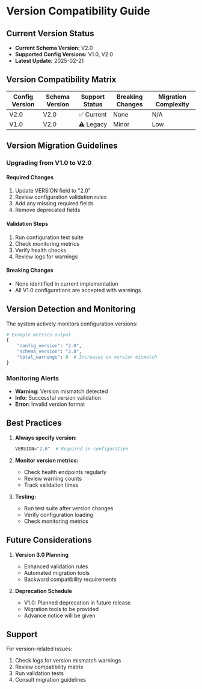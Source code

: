 # Version Compatibility Guide

## Current Version Status

- **Current Schema Version:** V2.0
- **Supported Config Versions:** V1.0, V2.0
- **Latest Update:** 2025-02-21

## Version Compatibility Matrix

| Config Version | Schema Version | Support Status | Breaking Changes | Migration Complexity |
|---------------|----------------|----------------|------------------|---------------------|
| V2.0          | V2.0          | ✅ Current     | None            | N/A                 |
| V1.0          | V2.0          | ⚠️ Legacy      | Minor           | Low                 |

## Version Migration Guidelines

### Upgrading from V1.0 to V2.0

#### Required Changes
1. Update VERSION field to "2.0"
2. Review configuration validation rules
3. Add any missing required fields
4. Remove deprecated fields

#### Validation Steps
1. Run configuration test suite
2. Check monitoring metrics
3. Verify health checks
4. Review logs for warnings

#### Breaking Changes
- None identified in current implementation
- All V1.0 configurations are accepted with warnings

## Version Detection and Monitoring

The system actively monitors configuration versions:

```python
# Example metrics output
{
    "config_version": "2.0",
    "schema_version": "2.0",
    "total_warnings": 0  # Increases on version mismatch
}
```

### Monitoring Alerts

- **Warning:** Version mismatch detected
- **Info:** Successful version validation
- **Error:** Invalid version format

## Best Practices

1. **Always specify version:**
   ```python
   VERSION="2.0"  # Required in configuration
   ```

2. **Monitor version metrics:**
   - Check health endpoints regularly
   - Review warning counts
   - Track validation times

3. **Testing:**
   - Run test suite after version changes
   - Verify configuration loading
   - Check monitoring metrics

## Future Considerations

1. **Version 3.0 Planning**
   - Enhanced validation rules
   - Automated migration tools
   - Backward compatibility requirements

2. **Deprecation Schedule**
   - V1.0: Planned deprecation in future release
   - Migration tools to be provided
   - Advance notice will be given

## Support

For version-related issues:
1. Check logs for version mismatch warnings
2. Review compatibility matrix
3. Run validation tests
4. Consult migration guidelines
